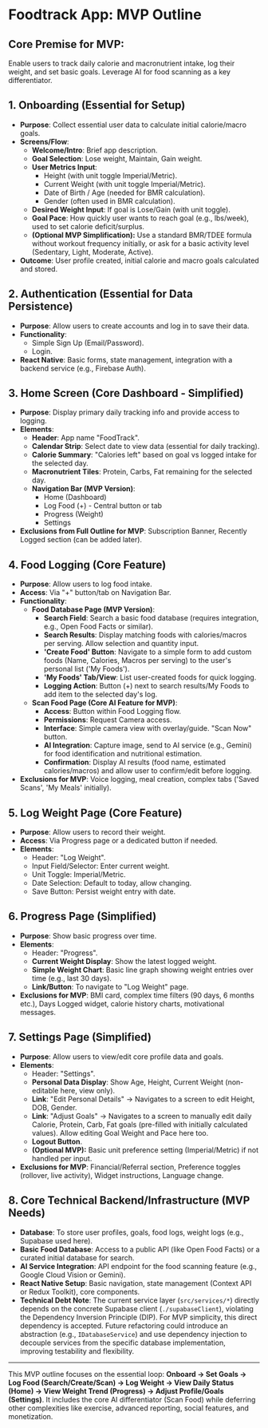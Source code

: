 
# Foodtrack App: MVP Outline

## Core Premise for MVP:
Enable users to track daily calorie and macronutrient intake, log their weight, and set basic goals. Leverage AI for food scanning as a key differentiator.

## 1. Onboarding (Essential for Setup)
* **Purpose**: Collect essential user data to calculate initial calorie/macro goals.
* **Screens/Flow**:
    * **Welcome/Intro**: Brief app description.
    * **Goal Selection**: Lose weight, Maintain, Gain weight.
    * **User Metrics Input**:
        * Height (with unit toggle Imperial/Metric).
        * Current Weight (with unit toggle Imperial/Metric).
        * Date of Birth / Age (needed for BMR calculation).
        * Gender (often used in BMR calculation).
    * **Desired Weight Input**: If goal is Lose/Gain (with unit toggle).
    * **Goal Pace**: How quickly user wants to reach goal (e.g., lbs/week), used to set calorie deficit/surplus.
    * **(Optional MVP Simplification):** Use a standard BMR/TDEE formula without workout frequency initially, or ask for a basic activity level (Sedentary, Light, Moderate, Active).
* **Outcome**: User profile created, initial calorie and macro goals calculated and stored.

## 2. Authentication (Essential for Data Persistence)
* **Purpose**: Allow users to create accounts and log in to save their data.
* **Functionality**:
    * Simple Sign Up (Email/Password).
    * Login.
* **React Native**: Basic forms, state management, integration with a backend service (e.g., Firebase Auth).

## 3. Home Screen (Core Dashboard - Simplified)
* **Purpose**: Display primary daily tracking info and provide access to logging.
* **Elements**:
    * **Header**: App name "FoodTrack".
    * **Calendar Strip**: Select date to view data (essential for daily tracking).
    * **Calorie Summary**: "Calories left" based on goal vs logged intake for the selected day.
    * **Macronutrient Tiles**: Protein, Carbs, Fat remaining for the selected day.
    * **Navigation Bar (MVP Version)**:
        * Home (Dashboard)
        * Log Food (+) - Central button or tab
        * Progress (Weight)
        * Settings
* **Exclusions from Full Outline for MVP**: Subscription Banner, Recently Logged section (can be added later).

## 4. Food Logging (Core Feature)
* **Purpose**: Allow users to log food intake.
* **Access**: Via "+" button/tab on Navigation Bar.
* **Functionality**:
    * **Food Database Page (MVP Version)**:
        * **Search Field**: Search a basic food database (requires integration, e.g., Open Food Facts or similar).
        * **Search Results**: Display matching foods with calories/macros per serving. Allow selection and quantity input.
        * **'Create Food' Button**: Navigate to a simple form to add custom foods (Name, Calories, Macros per serving) to the user's personal list ('My Foods').
        * **'My Foods' Tab/View**: List user-created foods for quick logging.
        * **Logging Action**: Button (+) next to search results/My Foods to add item to the selected day's log.
    * **Scan Food Page (Core AI Feature for MVP)**:
        * **Access**: Button within Food Logging flow.
        * **Permissions**: Request Camera access.
        * **Interface**: Simple camera view with overlay/guide. "Scan Now" button.
        * **AI Integration**: Capture image, send to AI service (e.g., Gemini) for food identification and nutritional estimation.
        * **Confirmation**: Display AI results (food name, estimated calories/macros) and allow user to confirm/edit before logging.
* **Exclusions for MVP**: Voice logging, meal creation, complex tabs ('Saved Scans', 'My Meals' initially).

## 5. Log Weight Page (Core Feature)
* **Purpose**: Allow users to record their weight.
* **Access**: Via Progress page or a dedicated button if needed.
* **Elements**:
    * Header: "Log Weight".
    * Input Field/Selector: Enter current weight.
    * Unit Toggle: Imperial/Metric.
    * Date Selection: Default to today, allow changing.
    * Save Button: Persist weight entry with date.

## 6. Progress Page (Simplified)
* **Purpose**: Show basic progress over time.
* **Elements**:
    * Header: "Progress".
    * **Current Weight Display**: Show the latest logged weight.
    * **Simple Weight Chart**: Basic line graph showing weight entries over time (e.g., last 30 days).
    * **Link/Button**: To navigate to "Log Weight" page.
* **Exclusions for MVP**: BMI card, complex time filters (90 days, 6 months etc.), Days Logged widget, calorie history charts, motivational messages.

## 7. Settings Page (Simplified)
* **Purpose**: Allow users to view/edit core profile data and goals.
* **Elements**:
    * Header: "Settings".
    * **Personal Data Display**: Show Age, Height, Current Weight (non-editable here, view only).
    * **Link**: "Edit Personal Details" -> Navigates to a screen to edit Height, DOB, Gender.
    * **Link**: "Adjust Goals" -> Navigates to a screen to manually edit daily Calorie, Protein, Carb, Fat goals (pre-filled with initially calculated values). Allow editing Goal Weight and Pace here too.
    * **Logout Button**.
    * **(Optional MVP):** Basic unit preference setting (Imperial/Metric) if not handled per input.
* **Exclusions for MVP**: Financial/Referral section, Preference toggles (rollover, live activity), Widget instructions, Language change.

## 8. Core Technical Backend/Infrastructure (MVP Needs)
* **Database**: To store user profiles, goals, food logs, weight logs (e.g., Supabase used here).
* **Basic Food Database**: Access to a public API (like Open Food Facts) or a curated initial database for search.
* **AI Service Integration**: API endpoint for the food scanning feature (e.g., Google Cloud Vision or Gemini).
* **React Native Setup**: Basic navigation, state management (Context API or Redux Toolkit), core components.
* **Technical Debt Note**: The current service layer (`src/services/*`) directly depends on the concrete Supabase client (`./supabaseClient`), violating the Dependency Inversion Principle (DIP). For MVP simplicity, this direct dependency is accepted. Future refactoring could introduce an abstraction (e.g., `IDatabaseService`) and use dependency injection to decouple services from the specific database implementation, improving testability and flexibility.

---

This MVP outline focuses on the essential loop: **Onboard -> Set Goals -> Log Food (Search/Create/Scan) -> Log Weight -> View Daily Status (Home) -> View Weight Trend (Progress) -> Adjust Profile/Goals (Settings)**. It includes the core AI differentiator (Scan Food) while deferring other complexities like exercise, advanced reporting, social features, and monetization.
